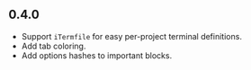 ## 0.4.0

* Support `iTermfile` for easy per-project terminal definitions.
* Add tab coloring.
* Add options hashes to important blocks.

